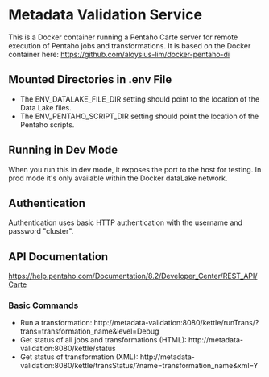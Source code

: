 # Metadata Validation Service
This is a Docker container running a Pentaho Carte server for remote execution of Pentaho jobs and transformations. It is based on the Docker container here: https://github.com/aloysius-lim/docker-pentaho-di

## Mounted Directories in .env File
* The ENV_DATALAKE_FILE_DIR setting should point to the location of the Data Lake files.
* The ENV_PENTAHO_SCRIPT_DIR setting should point the location of the Pentaho scripts. 

## Running in Dev Mode
When you run this in dev mode, it exposes the port to the host for testing. In prod mode it's only available within the Docker dataLake network. 

## Authentication
Authentication uses basic HTTP authentication with the username and password "cluster".

## API Documentation
https://help.pentaho.com/Documentation/8.2/Developer_Center/REST_API/Carte

### Basic Commands
* Run a transformation: http://metadata-validation:8080/kettle/runTrans/?trans=transformation_name&level=Debug
* Get status of all jobs and transformations (HTML): http://metadata-validation:8080/kettle/status
* Get status of transformation (XML): http://metadata-validation:8080/kettle/transStatus/?name=transformation_name&xml=Y

